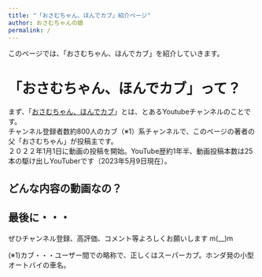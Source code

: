 ```yaml
---
title: "「おさむちゃん、ほんでカブ」紹介ページ"
author: おさむちゃんの娘
permalink: /
---
```


このページでは、「おさむちゃん、ほんでカブ」を紹介していきます。

# 「おさむちゃん、ほんでカブ」って？

まず、「[おさむちゃん、ほんでカブ](https://youtube.com/@osamuchan_hondecub)」とは、とあるYoutubeチャンネルのことです。  
チャンネル登録者数約800人のカブ（※1）系チャンネルで、このページの著者の父「おさむちゃん」が投稿主です。  
２０２２年1月1日に動画の投稿を開始。YouTube歴約1年半、動画投稿本数は25本の駆け出しYouTuberです（2023年5月9日現在）。  

## どんな内容の動画なの？


## 最後に・・・
ぜひチャンネル登録、高評価、コメント等よろしくお願いします m(__)m  


(※1)カブ・・・ユーザー間での略称で、正しくはスーパーカブ。ホンダ発の小型オートバイの車名。






